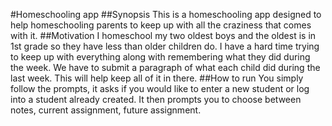 #Homeschooling app 
##Synopsis
This is a homeschooling app designed to help homeschooling parents to keep up with all the craziness that comes with it.
##Motivation
I homeschool my two oldest boys and the oldest is in 1st grade so they have less than older children do. I have a hard time trying to keep up with everything along with remembering what they did during the week. We have to submit a paragraph of what each child did during the last week. This will help keep all of it in there.
##How to run
You simply follow the prompts, it asks if you would like to enter a new student or log into a student already created. It then prompts you to choose between notes, current assignment, future assignment.
